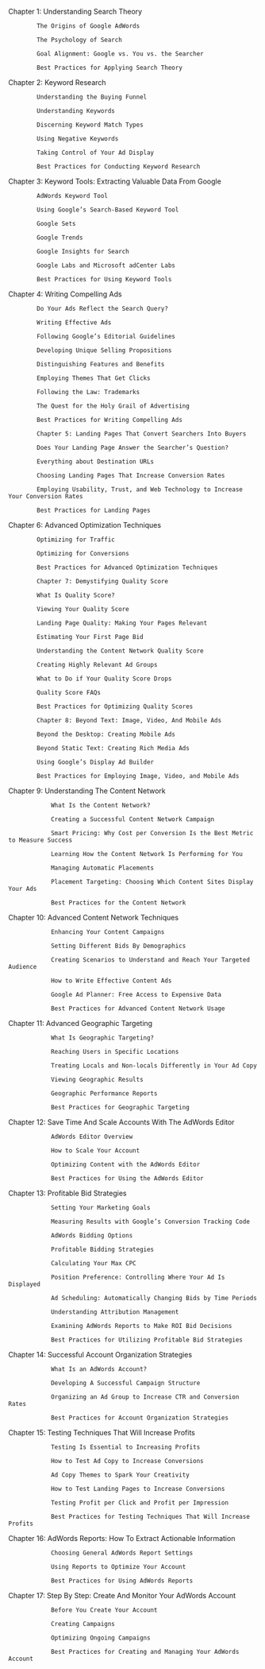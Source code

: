 
Chapter 1: Understanding Search Theory
  
            The Origins of Google AdWords
            
            The Psychology of Search
            
            Goal Alignment: Google vs. You vs. the Searcher
            
            Best Practices for Applying Search Theory
  
Chapter 2: Keyword Research
  
            Understanding the Buying Funnel
            
            Understanding Keywords
            
            Discerning Keyword Match Types
            
            Using Negative Keywords
            
            Taking Control of Your Ad Display
            
            Best Practices for Conducting Keyword Research
  
Chapter 3: Keyword Tools: Extracting Valuable Data From Google
  
            AdWords Keyword Tool
            
            Using Google’s Search-Based Keyword Tool
            
            Google Sets
            
            Google Trends
            
            Google Insights for Search
            
            Google Labs and Microsoft adCenter Labs
            
            Best Practices for Using Keyword Tools
  
Chapter 4: Writing Compelling Ads
  
            Do Your Ads Reflect the Search Query?
            
            Writing Effective Ads
            
            Following Google’s Editorial Guidelines
            
            Developing Unique Selling Propositions
            
            Distinguishing Features and Benefits
            
            Employing Themes That Get Clicks
            
            Following the Law: Trademarks
            
            The Quest for the Holy Grail of Advertising
            
            Best Practices for Writing Compelling Ads
            
            Chapter 5: Landing Pages That Convert Searchers Into Buyers
            
            Does Your Landing Page Answer the Searcher’s Question?
            
            Everything about Destination URLs
            
            Choosing Landing Pages That Increase Conversion Rates
            
            Employing Usability, Trust, and Web Technology to Increase Your Conversion Rates
            
            Best Practices for Landing Pages
  
Chapter 6: Advanced Optimization Techniques
  
            Optimizing for Traffic
            
            Optimizing for Conversions
            
            Best Practices for Advanced Optimization Techniques
            
            Chapter 7: Demystifying Quality Score
            
            What Is Quality Score?
            
            Viewing Your Quality Score
            
            Landing Page Quality: Making Your Pages Relevant
            
            Estimating Your First Page Bid
            
            Understanding the Content Network Quality Score
            
            Creating Highly Relevant Ad Groups
            
            What to Do if Your Quality Score Drops
            
            Quality Score FAQs
            
            Best Practices for Optimizing Quality Scores
            
            Chapter 8: Beyond Text: Image, Video, And Mobile Ads
            
            Beyond the Desktop: Creating Mobile Ads
            
            Beyond Static Text: Creating Rich Media Ads
            
            Using Google’s Display Ad Builder
            
            Best Practices for Employing Image, Video, and Mobile Ads
  
Chapter 9: Understanding The Content Network
  
                What Is the Content Network?
                
                Creating a Successful Content Network Campaign
                
                Smart Pricing: Why Cost per Conversion Is the Best Metric to Measure Success
                
                Learning How the Content Network Is Performing for You
                
                Managing Automatic Placements
                
                Placement Targeting: Choosing Which Content Sites Display Your Ads
                
                Best Practices for the Content Network
  
Chapter 10: Advanced Content Network Techniques
  
                Enhancing Your Content Campaigns
                
                Setting Different Bids By Demographics
                
                Creating Scenarios to Understand and Reach Your Targeted Audience
                
                How to Write Effective Content Ads
                
                Google Ad Planner: Free Access to Expensive Data
                
                Best Practices for Advanced Content Network Usage
  
Chapter 11: Advanced Geographic Targeting
  
                What Is Geographic Targeting?
                
                Reaching Users in Specific Locations
                
                Treating Locals and Non-locals Differently in Your Ad Copy
                
                Viewing Geographic Results
                
                Geographic Performance Reports
                
                Best Practices for Geographic Targeting
  
Chapter 12: Save Time And Scale Accounts With The AdWords Editor
  
                AdWords Editor Overview
                
                How to Scale Your Account
                
                Optimizing Content with the AdWords Editor
                
                Best Practices for Using the AdWords Editor
  
Chapter 13: Profitable Bid Strategies
  
                Setting Your Marketing Goals
                
                Measuring Results with Google’s Conversion Tracking Code
                
                AdWords Bidding Options
                
                Profitable Bidding Strategies
                
                Calculating Your Max CPC
                
                Position Preference: Controlling Where Your Ad Is Displayed
                
                Ad Scheduling: Automatically Changing Bids by Time Periods
                
                Understanding Attribution Management
                
                Examining AdWords Reports to Make ROI Bid Decisions
                
                Best Practices for Utilizing Profitable Bid Strategies
  
Chapter 14: Successful Account Organization Strategies
  
                What Is an AdWords Account?
                
                Developing A Successful Campaign Structure
                
                Organizing an Ad Group to Increase CTR and Conversion Rates
                
                Best Practices for Account Organization Strategies
  
Chapter 15: Testing Techniques That Will Increase Profits
  
                Testing Is Essential to Increasing Profits
                
                How to Test Ad Copy to Increase Conversions
                
                Ad Copy Themes to Spark Your Creativity
                
                How to Test Landing Pages to Increase Conversions
                
                Testing Profit per Click and Profit per Impression
                
                Best Practices for Testing Techniques That Will Increase Profits
  
Chapter 16: AdWords Reports: How To Extract Actionable Information
  
                Choosing General AdWords Report Settings
                
                Using Reports to Optimize Your Account
                
                Best Practices for Using AdWords Reports
  
Chapter 17: Step By Step: Create And Monitor Your AdWords Account
  
                Before You Create Your Account
                
                Creating Campaigns
                
                Optimizing Ongoing Campaigns
                
                Best Practices for Creating and Managing Your AdWords Account